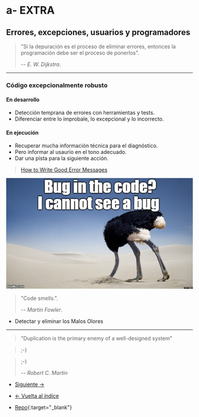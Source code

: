 # a- EXTRA

## Errores, excepciones, usuarios y programadores

> "Si la depuración es el proceso de eliminar errores, entonces la programación debe ser el proceso de ponerlos".
>
> -- _E. W. Dijkstra_.

---

### Código excepcionalmente robusto

#### En desarrollo

- Detección temprana de errores con herramientas y tests.
- Diferenciar entre lo improbale, lo excepcional y lo incorrecto.

#### En ejecución

- Recuperar mucha información técnica para el diagnóstico.
- Pero informar al usaurio en el tono adecuado.
- Dar una pista para la siguiente acción.

> [How to Write Good Error Messages](https://uxplanet.org/how-to-write-good-error-messages-858e4551cd4)

![No veo errores](./no-bug.jpg)

> "Code smells.".
>
> -- _Martin Fowler_.

- Detectar y eliminar los Malos Olores

---

> "Duplication is the primary enemy of a well-designed system"

> ;-)

> ;-)
>
> -- _Robert C. Martin_

- [Siguiente ->](./d-end.md)

- [<- Vuelta al índice ](./)

- [Repo](https://github.com/AcademiaBinaria/CleanCode){:target="\_blank"}
